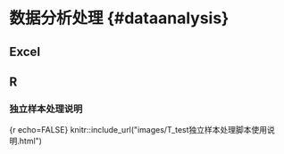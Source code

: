 # 数据分析处理 {#dataanalysis}

## Excel

## R

### 独立样本处理说明


{r echo=FALSE}
knitr::include_url("images/T_test独立样本处理脚本使用说明.html")
